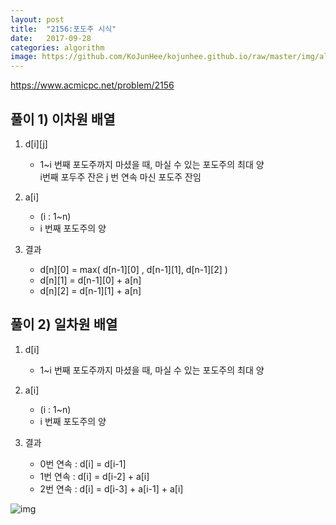 ```yaml
---
layout: post
title:  "2156:포도주 시식"
date:   2017-09-28
categories: algorithm
image: https://github.com/KoJunHee/kojunhee.github.io/raw/master/img/algorithm.png
---
```



<https://www.acmicpc.net/problem/2156>

## 풀이 1) 이차원 배열

1. d[i][j] 
	* 1~i 번째 포도주까지 마셨을 때, 마실 수 있는 포도주의 최대 양<br>
	i번째 포두주 잔은 j 번 연속 마신 포도주 잔임

2. a[i] 
	* (i : 1~n)
	* i 번째 포도주의 양
3. 결과 
	* d[n][0] = max( d[n-1][0] , d[n-1][1], d[n-1][2] )
	* d[n][1] = d[n-1][0] + a[n]
	* d[n][2] = d[n-1][1] + a[n]


## 풀이 2) 일차원 배열

1. d[i]
	 
	* 1~i 번째 포도주까지 마셨을 때, 마실 수 있는 포도주의 최대 양

2.  a[i]    
	* (i : 1~n)
	* i 번째 포도주의 양

3. 결과
	* 0번 연속 : d[i] = d[i-1]
	* 1번 연속 : d[i] = d[i-2] + a[i]
	* 2번 연속 : d[i] = d[i-3] + a[i-1] + a[i]

![img](http://cfile6.uf.tistory.com/image/995D6E3359CCF7B51233DF)
